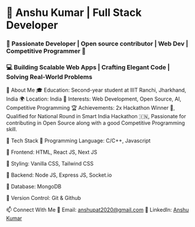 # 🚀 Anshu Kumar | Full Stack Developer
### 🌌 Passionate Developer | Open source contributor | Web Dev | Competitive Programmer 🚀
### 💻 Building Scalable Web Apps | Crafting Elegant Code | Solving Real-World Problems

🔹 About Me
🎓 Education: Second-year student at IIIT Ranchi, Jharkhand, India
🌍 Location: India
🎯 Interests: Web Development, Open Source, AI, Competitive Programming
🏆 Achievements: 2x Hackathon Winner 🏅, Qualified for National Round in Smart India Hackathon 🇮🇳, Passionate for contributing in Open Source along with a good Competitive Programming skill.

🚀 Tech Stack
🔹 Programming Language: C/C++, Javascript

🔹 Frontend: HTML, React JS, Next JS

🔹 Styling: Vanilla CSS, Tailwind CSS

🔹 Backend: Node JS, Express JS, Socket.io

🔹 Database: MongoDB

🔹 Version Control: Git & Github

📫 Connect With Me
📩 Email: [anshupat2020@gmail.com](anshupat2020@gmail.com)
💼 LinkedIn: [Anshu Kumar](https://www.linkedin.com/in/anshu-kumar-2117b827b/)

<!--
**Anshukumar123975/Anshukumar123975** is a ✨ _special_ ✨ repository because its `README.md` (this file) appears on your GitHub profile.


